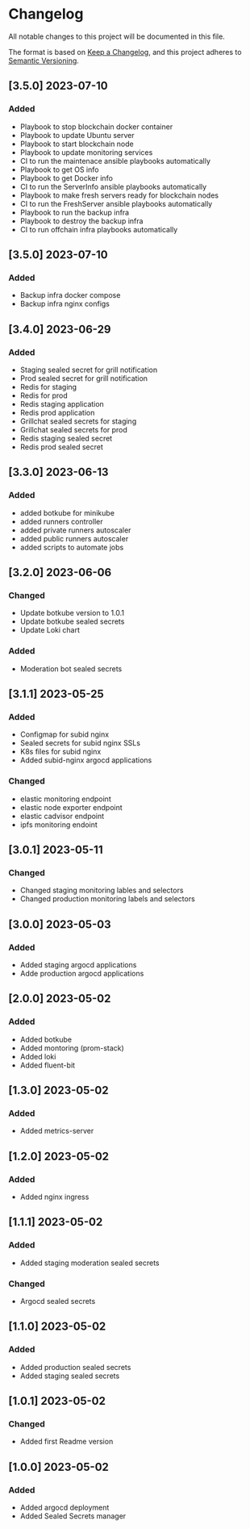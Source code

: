 # Changelog

All notable changes to this project will be documented in this file.

The format is based on [Keep a Changelog](https://keepachangelog.com/en/1.0.0/),
and this project adheres to [Semantic Versioning](https://semver.org/spec/v2.0.0.html).

## [3.5.0] 2023-07-10

### Added

- Playbook to stop blockchain docker container
- Playbook to update Ubuntu server
- Playbook to start blockchain node
- Playbook to update monitoring services
- CI to run the maintenace ansible playbooks automatically
- Playbook to get OS info
- Playbook to get Docker info
- CI to run the ServerInfo ansible playbooks automatically
- Playbook to make fresh servers ready for blockchain nodes
- CI to run the FreshServer ansible playbooks automatically
- Playbook to run the backup infra
- Playbook to destroy the backup infra
- CI to run offchain infra playbooks automatically

## [3.5.0] 2023-07-10

### Added

- Backup infra docker compose
- Backup infra nginx configs

## [3.4.0] 2023-06-29

### Added

- Staging sealed secret for grill notification
- Prod sealed secret for grill notification
- Redis for staging
- Redis for prod
- Redis staging application
- Redis prod application
- Grillchat sealed secrets for staging
- Grillchat sealed secrets for prod
- Redis staging sealed secret
- Redis prod sealed secret

## [3.3.0] 2023-06-13

### Added

- added botkube for minikube
- added runners controller
- added private runners autoscaler
- added public runners autoscaler
- added scripts to automate jobs

## [3.2.0] 2023-06-06

### Changed

- Update botkube version to 1.0.1
- Update botkube sealed secrets
- Update Loki chart

### Added

- Moderation bot sealed secrets

## [3.1.1] 2023-05-25

### Added

- Configmap for subid nginx
- Sealed secrets for subid nginx SSLs
- K8s files for subid nginx
- Added subid-nginx argocd applications

### Changed

- elastic monitoring endpoint
- elastic node exporter endpoint
- elastic cadvisor endpoint
- ipfs monitoring endoint

## [3.0.1] 2023-05-11

### Changed

- Changed staging monitoring lables and selectors
- Changed production monitoring labels and selectors

## [3.0.0] 2023-05-03

### Added

- Added staging argocd applications
- Adde production argocd applications

## [2.0.0] 2023-05-02

### Added

- Added botkube
- Added montoring (prom-stack)
- Added loki
- Added fluent-bit


## [1.3.0] 2023-05-02

### Added

- Added metrics-server

## [1.2.0] 2023-05-02

### Added

- Added nginx ingress

## [1.1.1] 2023-05-02

### Added

- Added staging moderation sealed secrets

### Changed

- Argocd sealed secrets

## [1.1.0] 2023-05-02

### Added

- Added production sealed secrets
- Added staging sealed secrets

## [1.0.1] 2023-05-02

### Changed

- Added first Readme version

## [1.0.0] 2023-05-02

### Added

- Added argocd deployment
- Added Sealed Secrets manager
